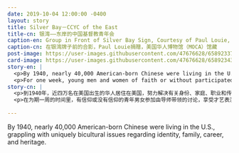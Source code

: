 ```yaml
---
date: 2019-10-04 12:00:00 -0400
layout: story
title: Silver Bay－CCYC of the East
title-cn: 银湾——东岸的中国基督教青年会
caption-en: Group in Front of Silver Bay Sign, Courtesy of Paul Louie, Museum of Chinese in America (MOCA) Collection
caption-cn: 在银湾牌子前的合影，Paul Louie捐赠，美国华人博物馆（MOCA）馆藏
post-image: https://user-images.githubusercontent.com/47676628/65892337-16d0b980-e374-11e9-9445-3710559cf4ea.jpg
card-image: https://user-images.githubusercontent.com/47676628/65892343-1b956d80-e374-11e9-9319-c1cb064eb539.jpg
story-en: |
  <p>By 1940, nearly 40,000 American-born Chinese were living in the U.S., grappling with uniquely bicultural issues regarding identity, family, career, and heritage. Originating in Lake Tahoe in 1933, the Chinese Christian Youth Conference (CCYC) was an unprecedented resource for Chinese American youth (from high school to post-college age) to grow as a new American community. “For youth, of youth, by youth,” the conference was organized entirely by youth cabinet members, offering the opportunity to explore Christianity without imposing religious doctrine in any way.</p>
  <p>For one week, young men and women of faith or without participated in mentor-led discussions and enjoyed summer-camp activities like talent shows and formal dances. In 1943, the director of the China Institute in New York, Dr. ChihMeng, proposed that a conference be extended east due to the success of the Tahoe conferences. After initial worries and hurdles including parental disapproval, time constraints, and the geographic separation of East Coast communities, the first CCYC of the East retreat took place at Silver Bay in New York in 1944, becoming the largest East Coast gathering of a Chinese American-organized youth group. In the relaxed and friendly atmosphere of Silver Bay, barriers of subgroups fell away, forging a new sense of Chinese American consciousness in a traditionally splintered region. In the words of conference attendee Shelley Mark, “Silver Bay has served to pry open the lid from the box of traditional isolation....It has brought together young men and women endowed with the same rich heritage and conscious of the same common goals.”</p>
story-cn: |
  <p>到1940年，近四万名在美国出生的华人居住在美国，努力解决有关身份、家庭、职业和传承等独特的双重文化问题。中国基督教青年会议（Chinese Christian Youth Conference），简称CCYC，于1933年在太浩湖成立，作为一个新型美国社区，CCYC是帮助华裔美国青年（从高中到大学毕业年龄段）成长的一个前所未有的资源。他们的口号是“为了青年人，属于青年人，发自青年人（For youth, of youth, by youth）”，该会议完全由青年内阁成员组织，提供了探索基督教的机会，而不以任何方式强加宗教教义。</p>
  <p>在为期一周的时间里，有信仰或没有信仰的青年男女参加由导师带领的讨论，享受才艺表演和正式舞会等夏令营活动。1943年，纽约华美协进社（China Institute）的社长孟治博士（Dr. ChihMeng）提出，由于太浩湖（Tahoe）大会的成功，大会将向东扩展。经过最初的担忧和障碍，包括父母的反对、时间的限制以及东海岸社区的地理距离，1944年，CCYC的第一个东部活动在纽约的银湾（Silver Bay）举行，成为一个华裔美国青年团体在东海岸举办的规模最大的集会。在银湾的轻松友好的氛围中，小群体之间的隔阂消失了，在这个传统上分散的区域形成了一种新的华裔美国人意识。用与会者Shelley Mark的话来说，“银湾的作用是撬开传统隔离的盒子……它把具有同样丰富文化传承并意识到共同一致目标的青年男女聚集在一起。”</p>
  
---
```

By 1940, nearly 40,000 American-born Chinese were living in the U.S., grappling with uniquely bicultural issues regarding identity, family, career, and heritage. 
